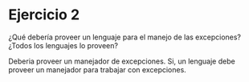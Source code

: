 # Ejercicio 2

¿Qué debería proveer un lenguaje para el manejo de las excepciones? ¿Todos los lenguajes lo proveen?

Deberia proveer un manejador de excepciones. Si, un lenguaje debe proveer un manejador para trabajar con excepciones.
